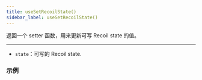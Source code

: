 ```yaml
---
title: useSetRecoilState()
sidebar_label: useSetRecoilState()
---
```


返回一个 setter 函数，用来更新可写 Recoil state 的值。

---

- `state`：可写的 Recoil state.

### 示例
